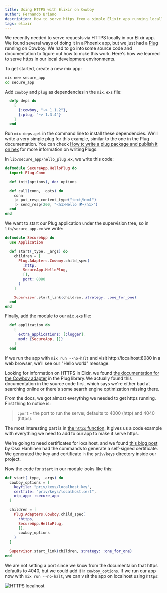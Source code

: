 ```yaml
---
title: Using HTTPS with Elixir on Cowboy
author: Fernando Briano
description: How to serve https from a simple Elixir app running locally with Cowboy in development mode
tags: elixir
---
```


We recently needed to serve requests via HTTPS locally in our Elixir app. We found several ways of doing it in a Phoenix app, but we just had a [Plug](https://github.com/elixir-plug/plug) running on Cowboy. We had to go into some source code and documentation to figure out how to make this work. Here's how we learned to serve https in our local development environments.

To get started, create a new mix app:

```bash
mix new secure_app
cd secure_app
```

Add `cowboy` and `plug` as dependencies in the `mix.exs` file:

```elixir
  defp deps do
    [
      {:cowboy, "~> 1.1.2"},
      {:plug, "~> 1.3.4"}
    ]
  end

```

Run `mix deps.get` in the command line to install these dependencies. We'll write a very simple plug for this example, similar to the one in the Plug documentation. You can check [How to write a plug package and publish it on hex](/posts/how-to-write-a-plug-package-and-publish-it-on-hex/) for more information on writing Plugs.

In `lib/secure_app/hello_plug.ex`, we write this code:

```elixir
defmodule SecureApp.HelloPlug do
  import Plug.Conn

  def init(options), do: options

  def call(conn, _opts) do
    conn
    |> put_resp_content_type("text/html")
    |> send_resp(200, "<h1>Hello 🌍</h1>")
  end
end
```

We want to start our Plug application under the supervision tree, so in `lib/secure_app.ex` we write:

```elixir
defmodule SecureApp do
  use Application

  def start(_type, _args) do
    children = [
      Plug.Adapters.Cowboy.child_spec(
        :http,
        SecureApp.HelloPlug,
        [],
        port: 8080
      )
    ]

    Supervisor.start_link(children, strategy: :one_for_one)
  end
end
```

Finally, add the module to our `mix.exs` file:

```elixir
  def application do
    [
      extra_applications: [:logger],
      mod: {SecureApp, []}
    ]
  end
```

If we run the app with `mix run --no-halt` and visit http://localhost:8080 in a web browser, we'll see our "Hello world" message.

Looking for information on HTTPS in Elixir, we found [the documentation for the Cowboy adapter](https://hexdocs.pm/plug/Plug.Adapters.Cowboy.html#content) in the Plug library. We actually found this documentation in the source code first, which says we're either bad at searching online or there's some search engine optimization missing there.

From the docs, we got almost everything we needed to get https running. First thing to notice is:

>`:port` - the port to run the server, defaults to 4000 (http) and 4040 (https).

The most interesting part is in [the `https` function](https://hexdocs.pm/plug/Plug.Adapters.Cowboy.html#https/3). It gives us a code example with everything we need to add to our app to make it serve https.

We're going to need certificates for localhost, and we found [this blog post](http://ohanhi.com/phoenix-ssl-localhost.html) by Ossi Hanhinen had the commands to generate a self-signed certificate. We generated the key and certificate in the `priv/keys` directory inside our project.

Now the code for `start` in our module looks like this:

```elixir
def start(_type, _args) do
  cowboy_options = [
    keyfile: "priv/keys/localhost.key",
    certfile: "priv/keys/localhost.cert",
    otp_app: :secure_app
  ]

  children = [
    Plug.Adapters.Cowboy.child_spec(
      :https,
      SecureApp.HelloPlug,
      [],
      cowboy_options
    )
  ]

  Supervisor.start_link(children, strategy: :one_for_one)
end
```

We are not setting a port since we know from the documentaion that https defaults to 4040, but we could add it in `cowboy_options`. If we run our app now with `mix run --no-halt`, we can visit the app on localhost using `https`:

![HTTPS localhost](/images/posts/elixir-https-cowboy.gif "HTTPS localhost")
